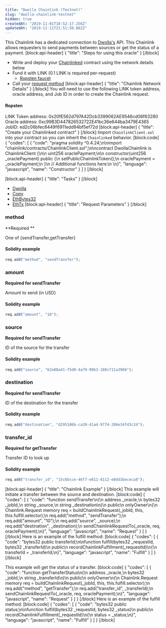 ```yaml
---
title: "Dwolla Chainlink (Testnet)"
slug: "dwolla-chainlink-testnet"
hidden: true
createdAt: "2019-11-01T18:52:17.256Z"
updatedAt: "2019-11-11T21:51:50.862Z"
---
```

This Chainlink has a dedicated connection to <a href="https://www.dwolla.com/" target="_blank">Dwolla's</a> API. This Chainlink allows requesters to send payments between sources or get the status of a payment.
[block:api-header]
{
  "title": "Steps for using this oracle"
}
[/block]
- Write and deploy your [Chainlinked](doc:getting-started)  contract using the network details below
- Fund it with LINK (0.1 LINK is required per-request)
  - <a href="https://ropsten.chain.link/" target="_blank">Ropsten faucet</a>
- Call your [request method](#section-chainlink-example) 
[block:api-header]
{
  "title": "Chainlink Network Details"
}
[/block]
You will need to use the following LINK token address, oracle address, and Job ID in order to create the Chainlink request.

#### Ropsten
LINK Token address: 0x20fE562d797A42Dcb3399062AE9546cd06f63280
Oracle address: 0xc99B3D447826532722E41bc36e644ba3479E4365
JobID: ed2c06bfec8449f6911edd94bf5ef72d
[block:api-header]
{
  "title": "Create your Chainlinked contract"
}
[/block]
Import `ChainlinkClient.sol` into your contract so you can inherit the `Chainlinked` behavior.
[block:code]
{
  "codes": [
    {
      "code": "pragma solidity ^0.4.24;\n\nimport \"chainlink/contracts/ChainlinkClient.sol\";\n\ncontract DwollaChainlink is ChainlinkClient {\n\n  uint256 oraclePayment;\n\n  constructor(uint256 _oraclePayment) public {\n    setPublicChainlinkToken();\n    oraclePayment = _oraclePayment;\n  }\n  // Additional functions here:\n  \n}",
      "language": "javascript",
      "name": "Constructor"
    }
  ]
}
[/block]

[block:api-header]
{
  "title": "Tasks"
}
[/block]
- [Dwolla](doc:external-adapters)
- [Copy](doc:adapters#section-copy)
- [EthBytes32](doc:adapters#section-ethbytes32)
- [EthTx](doc:adapters#section-ethtx)
[block:api-header]
{
  "title": "Request Parameters"
}
[/block]
### method

**Required **

One of {sendTransfer,getTransfer}

#### Solidity example

```javascript
req.add("method", "sendTransfer");
```

### amount

**Required for sendTransfer**

Amount to send (in USD)

#### Solidity example

```javascript
req.add("amount", "10");
```

### source

**Required for sendTransfer**

ID of the source for the transfer

#### Solidity example

```javascript
req.add("source", "62e88a41-f5d0-4a79-90b3-188cf11a3966");
```

### destination

**Required for sendTransfer**

ID of the destination for the transfer

#### Solidity example

```javascript
req.add("destination", "d295106b-ca20-41ad-9774-286e34fd3c2d");
```

### transfer_id

**Required for getTransfer**

Transfer ID to look up

#### Solidity example

```javascript
req.add("transfer_id", "15c6bcce-46f7-e811-8112-e8dd3bececa8");
```
[block:api-header]
{
  "title": "Chainlink Example"
}
[/block]
This example will initiate a transfer between the source and destination.
[block:code]
{
  "codes": [
    {
      "code": "function sendTransfer\n(\n  address _oracle,\n  bytes32 _jobId,\n  string _source,\n  string _destination\n)\n  public\n  onlyOwner\n{\n  Chainlink.Request memory req = buildChainlinkRequest(_jobId, this, this.fulfill.selector);\n  req.add(\"method\", \"sendTransfer\");\n  req.add(\"amount\", \"10\");\n  req.add(\"source\", _source);\n  req.add(\"destination\", _destination);\n  sendChainlinkRequestTo(_oracle, req, oraclePayment);\n}",
      "language": "javascript",
      "name": "Request"
    }
  ]
}
[/block]
Here is an example of the fulfill method:
[block:code]
{
  "codes": [
    {
      "code": "bytes32 public transferId;\n\nfunction fulfill(bytes32 _requestId, bytes32 _transferId)\n  public\n  recordChainlinkFulfillment(_requestId)\n{\n  transferId = _transferId;\n}",
      "language": "javascript",
      "name": "Fulfill"
    }
  ]
}
[/block]

This example will get the status of a transfer.
[block:code]
{
  "codes": [
    {
      "code": "function getTransferStatus\n(\n  address _oracle,\n  bytes32 _jobId,\n  string _transferId\n)\n  public\n  onlyOwner\n{\n  Chainlink.Request memory req = buildChainlinkRequest(_jobId, this, this.fulfill.selector);\n  req.add(\"method\", \"getTransfer\");\n  req.add(\"transfer_id\", _transferId);\n  sendChainlinkRequestTo(_oracle, req, oraclePayment);\n}",
      "language": "javascript",
      "name": "Request"
    }
  ]
}
[/block]
Here is an example of the fulfill method:
[block:code]
{
  "codes": [
    {
      "code": "bytes32 public status;\n\nfunction fulfill(bytes32 _requestId, bytes32 _status)\n  public\n  recordChainlinkFulfillment(_requestId)\n{\n  status = _status;\n}",
      "language": "javascript",
      "name": "Fulfill"
    }
  ]
}
[/block]